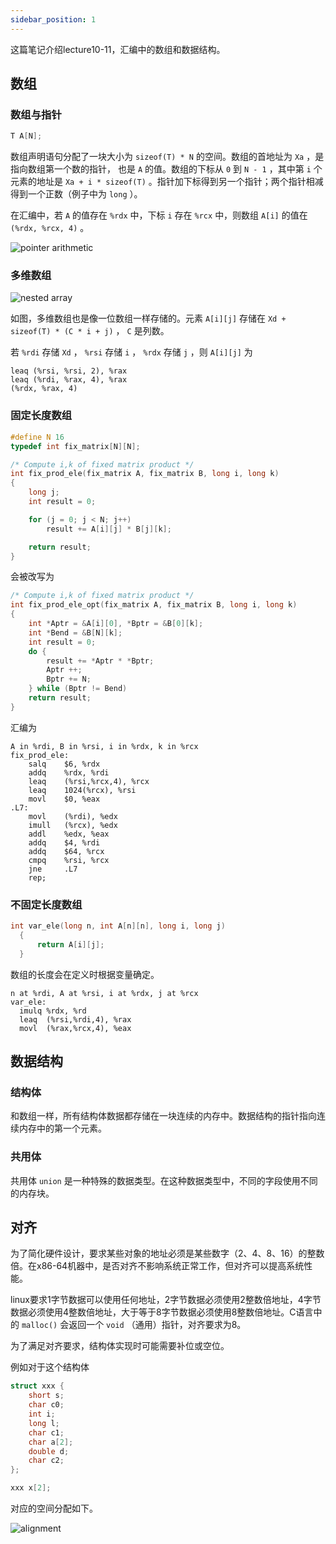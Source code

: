 ```yaml
---
sidebar_position: 1
---
```


这篇笔记介绍lecture10-11，汇编中的数组和数据结构。 

## 数组

### 数组与指针

```C
T A[N];
```

数组声明语句分配了一块大小为 ``sizeof(T) * N`` 的空间。数组的首地址为 ``Xa`` ，是指向数组第一个数的指针， 也是 ``A`` 的值。数组的下标从 ``0`` 到 ``N - 1`` ，其中第 ``i`` 个元素的地址是 ``Xa + i * sizeof(T)`` 。指针加下标得到另一个指针；两个指针相减得到一个正数（例子中为 ``long`` ）。  

在汇编中，若 ``A`` 的值存在 ``%rdx`` 中，下标 ``i`` 存在 ``%rcx`` 中，则数组 ``A[i]`` 的值在 ``(%rdx, %rcx, 4)`` 。  

![pointer arithmetic](./img/pointer%20arithmetic.png)  

### 多维数组

![nested array](./img/nested%20array.png)  

如图，多维数组也是像一位数组一样存储的。元素 ``A[i][j]`` 存储在 ``Xd + sizeof(T) * (C * i + j)`` ， ``C`` 是列数。  

若 ``%rdi`` 存储 ``Xd`` ， ``%rsi`` 存储 ``i`` ， ``%rdx`` 存储 ``j`` ，则 ``A[i][j]`` 为  

```x86asm
leaq (%rsi, %rsi, 2), %rax
leaq (%rdi, %rax, 4), %rax
(%rdx, %rax, 4)
```

### 固定长度数组

```C
#define N 16
typedef int fix_matrix[N][N];

/* Compute i,k of fixed matrix product */
int fix_prod_ele(fix_matrix A, fix_matrix B, long i, long k)
{
    long j;
    int result = 0;

    for (j = 0; j < N; j++)
        result += A[i][j] * B[j][k];

    return result;
}
```

会被改写为  

```C
/* Compute i,k of fixed matrix product */
int fix_prod_ele_opt(fix_matrix A, fix_matrix B, long i, long k)
{
    int *Aptr = &A[i][0], *Bptr = &B[0][k];
    int *Bend = &B[N][k]; 
    int result = 0;
    do {
        result += *Aptr * *Bptr;
        Aptr ++;
        Bptr += N;
    } while (Bptr != Bend)
    return result;
}
```

汇编为  

```x86asm
A in %rdi, B in %rsi, i in %rdx, k in %rcx
fix_prod_ele:
    salq 	$6, %rdx
    addq 	%rdx, %rdi
    leaq 	(%rsi,%rcx,4), %rcx
    leaq 	1024(%rcx), %rsi
    movl 	$0, %eax
.L7:
    movl	(%rdi), %edx
    imull 	(%rcx), %edx
    addl 	%edx, %eax
    addq 	$4, %rdi
    addq 	$64, %rcx
    cmpq 	%rsi, %rcx
    jne		.L7
    rep;
```

### 不固定长度数组

```C
int var_ele(long n, int A[n][n], long i, long j)
  {
      return A[i][j];
  }
```

数组的长度会在定义时根据变量确定。  

```x86asm
n at %rdi, A at %rsi, i at %rdx, j at %rcx
var_ele:
  imulq %rdx, %rd
  leaq  (%rsi,%rdi,4), %rax
  movl  (%rax,%rcx,4), %eax
```

## 数据结构

### 结构体

和数组一样，所有结构体数据都存储在一块连续的内存中。数据结构的指针指向连续内存中的第一个元素。

### 共用体

共用体 ``union`` 是一种特殊的数据类型。在这种数据类型中，不同的字段使用不同的内存块。  

## 对齐

为了简化硬件设计，要求某些对象的地址必须是某些数字（2、4、8、16）的整数倍。在x86-64机器中，是否对齐不影响系统正常工作，但对齐可以提高系统性能。    

linux要求1字节数据可以使用任何地址，2字节数据必须使用2整数倍地址，4字节数据必须使用4整数倍地址，大于等于8字节数据必须使用8整数倍地址。C语言中的 ``malloc()`` 会返回一个 ``void`` （通用）指针，对齐要求为8。  

为了满足对齐要求，结构体实现时可能需要补位或空位。  

例如对于这个结构体  

```C
struct xxx {
    short s;
    char c0;
    int i;
    long l;
    char c1;
    char a[2];
    double d;
    char c2;
};

xxx x[2];
```

对应的空间分配如下。  

![alignment](./alignment.png)